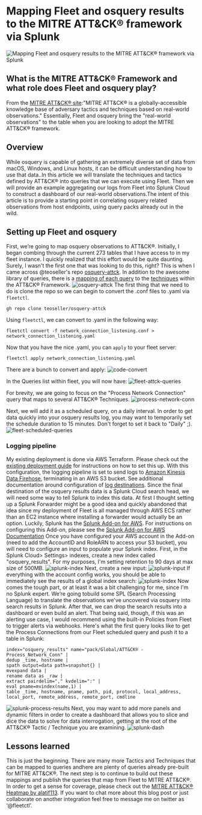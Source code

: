 # Mapping Fleet and osquery results to the MITRE ATT&CK® framework via Splunk

![Mapping Fleet and osquery results to the MITRE ATT&CK® framework via Splunk](../website/assets/images/articles/mapping-fleet-and-osquery-results-to-the-mitre-attck-framework-via-splunk-1600x900@2x.png)

## What is the MITRE ATT&CK® Framework and what role does Fleet and osquery play?
From the [MITRE ATT&CK® site](https://attack.mitre.org):"MITRE ATT&CK® is a globally-accessible 
knowledge base of adversary tactics and techniques based on real-world observations." Essentially, Fleet and osquery bring the "real-world observations" to the table when you are looking to adopt the MITRE ATT&CK® framework. 

## Overview
While osquery is capable of gathering an extremely diverse set of data from macOS, Windows, and Linux hosts, it can be difficult understanding how to use that data..In this article we will translate the techniques and tactics defined by ATT&CK® into queries that we can execute using Fleet. Then we  will provide an example aggregating our logs from Fleet into Splunk Cloud to construct a dashboard of our real-world observations.The intent of this article is to provide a starting point in correlating osquery related observations from host endpoints, using query packs already out in the wild. 


## Setting up Fleet and osquery
First, we’re going to map osquery observations  to ATT&CK®. Initially, I began combing through the current 273 tables that I have access to in my fleet instance. I quickly realized that this effort would be quite daunting. Surely, I wasn't the first one that was looking to do this, right? This is when I came across @teoseller's repo
[osquery-attck](https://github.com/teoseller/osquery-attck). In addition to the awesome library of
queries, there is a [mapping of each query](https://github.com/teoseller/osquery-attck#attck-mapping) to the
[techniques](https://attack.mitre.org/techniques/enterprise/) within the ATT&CK® Framework. 
![osquery-attck](../website/assets/images/articles/mapping-fleet-and-osquery-results-to-the-mitre-attck-framework-via-splunk-osquery-attck-255x75@2x.jpeg)
The first thing that we need to do is clone the repo so we can begin to convert the .conf files to
.yaml via `fleetctl`.
```
gh repo clone teoseller/osquery-attck
```
Using `fleetctl`, we can convert to .yaml in the following way:
```
fleetctl convert -f network_connection_listening.conf > network_connection_listening.yaml
```
Now that you have the nice .yaml, you can `apply` to your fleet server:
```
fleetctl apply network_connection_listening.yaml
```
There are a bunch to convert and apply:
![code-convert](../website/assets/images/articles/fleetctl-convert-apply.png)

In the Queries list within fleet, you will now have:
![fleet-attck-queries](../website/assets/images/articles/mapping-fleet-and-osquery-results-to-the-mitre-attck-framework-via-splunk-attck-queries-1780x923@2x.png)

For brevity, we are going to focus on the "Process Network Connection" query that maps to several
ATT&CK® Techniques.
![process-network-conn](../website/assets/images/articles/mapping-fleet-and-osquery-results-to-the-mitre-attck-framework-via-splunk-process-network-conn-1769x922@2x.png)

Next, we will add it as a scheduled query, on a daily interval. In order to get data quickly into
your osquery results log, you may want to temporarily set the schedule duration to 15 minutes. Don't
forget to set it back to "Daily" ;).
![fleet-scheduled-queries](../website/assets/images/articles/mapping-fleet-and-osquery-results-to-the-mitre-attck-framework-via-splunk-fleet-scheduled-queries-1788x728@2x.png)

### Logging pipeline
My existing deployment is done via AWS Terraform. Please check out the [existing deployment guide](https://fleetdm.com/deploy/deploying-fleet-on-aws-with-terraform) for
instructions on how to set this up. With this configuration, the logging pipeline is set to send
logs to [Amazon Kinesis Data Firehose](https://fleetdm.com/docs/using-fleet/log-destinations#amazon-kinesis-data-firehose), terminating in an AWS S3 bucket. See additional documentation
around configuration of [log destinations](https://fleetdm.com/docs/using-fleet/log-destinations).
Since the final destination of the osquery results data is a Splunk Cloud search head, we will need
some way to tell Splunk to index this data. At first I thought setting up a Splunk Forwarder might
be a good idea and quickly abandoned that idea since my deployment of Fleet is all managed through
AWS ECS rather than an EC2 instance where installing a forwarder would actually be an option.
Luckily, Splunk has the [Splunk Add-on for AWS](https://splunkbase.splunk.com/app/1876). For
instructions on configuring this Add-on, please see the [Splunk Add-on for AWS
Documentation](https://docs.splunk.com/Documentation/AddOns/released/AWS/Description)
Once you have configured your AWS account in the Add-on (need to add the AccountID and RoleARN to
access your S3 bucket), you will need to configure an input to populate your Splunk index. First, in
the Splunk Cloud> Settings> indexes, create a new index called "osquery_results". For my purposes,
I'm setting retention to 90 days at max size of 500MB.
![splunk-index](../website/assets/images/articles/mapping-fleet-and-osquery-results-to-the-mitre-attck-framework-via-splunk-splunk-index-802x314@2x.png)
Next, create a new input:
![splunk-input](../website/assets/images/articles/mapping-fleet-and-osquery-results-to-the-mitre-attck-framework-via-splunk-S3-input-1716x889@2x.png)
If everything with the account config works, you should be able to immediately see the results of a
global index search:
![splunk-index](../website/assets/images/articles/mapping-fleet-and-osquery-results-to-the-mitre-attck-framework-via-splunk-global-index-results-1775x915@2x.png)
Now comes the tough part, or at least it was a bit challenging for me, since I'm no Splunk expert. We’re going tobuild some SPL (Search Processing Language) to translate the observations we've uncovered via osquery into search results in Splunk. After that, we can drop the search results into a dashboard or even build an alert. That being said, though, if this was an alerting use case, I would recommend using the built-in Policies from Fleet to trigger alerts via webhooks. Here's what the first query looks like to get the Process Connections from our Fleet scheduled query and push it to a table in Splunk:
```
index="osquery_results" name="pack/Global/ATT&CK® - Process_Network_Conn" | 
dedup _time, hostname | 
spath output=data path=snapshot{} | 
mvexpand data | 
rename data as _raw | 
extract pairdelim="," kvdelim=":" | 
eval pname=mvindex(name,1) | 
table _time, hostname, pname, path, pid, protocol, local_address, local_port, remote_address, remote_port, cmdline
```
![splunk-process-results](../website/assets/images/articles/mapping-fleet-and-osquery-results-to-the-mitre-attck-framework-via-splunk-splunk-process-results-1776x916@2x.png)
Next, you may want to add more panels and dynamic filters in order to create a dashboard that allows
you to slice and dice the data to solve for data interrogation, getting at the root of the ATT&CK®
Tactic / Technique you are examining.
![splunk-dash](../website/assets/images/articles/mapping-fleet-and-osquery-results-to-the-mitre-attck-framework-via-splunk-splunk-base-dashboard-1771x830@2x.png)



## Lessons learned
This is just the beginning. There are many more Tactics and Techniques that can be mapped to queries andhere are plenty of queries already pre-built for MITRE ATT&CK®. The next step is to continue to build out these mappings and publish the queries that map from Fleet to MITRE ATT&CK®. 
In order to get a sense for coverage, please check out the [MITRE ATT&CK® Heatmap by
alatif113](https://github.com/alatif113/mitre_attck_heatmap).
If you want to chat more about this blog post or just collaborate on another integration feel free to message me on twitter as ‘@fleetctl’.

<meta name="category" value="security">
<meta name="authorFullName" value="Dave Herder">
<meta name="authorGitHubUsername" value="dherder">
<meta name="publishedOn" value="2023-01-30">
<meta name="articleTitle" value="Mapping Fleet and osquery results to the MITRE ATT&CK® framework via Splunk">
<meta name="articleImageUrl" value="../website/assets/images/articles/mapping-fleet-and-osquery-results-to-the-mitre-attck-framework-via-splunk-1600x900@2x.png">
